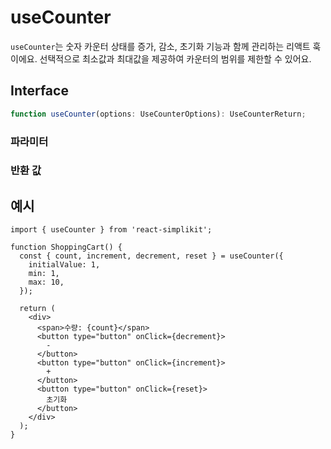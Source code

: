 # useCounter

`useCounter`는 숫자 카운터 상태를 증가, 감소, 초기화 기능과 함께 관리하는 리액트 훅이에요. 선택적으로 최소값과 최대값을 제공하여 카운터의 범위를 제한할 수 있어요.

## Interface

```ts
function useCounter(options: UseCounterOptions): UseCounterReturn;
```

### 파라미터

<Interface
  required
  name="options"
  type="UseCounterOptions"
  description="카운터를 위한 옵션이에요."
  :nested="[
    {
      name: 'options.initialValue',
      type: 'number',
      required: false,
      defaultValue: '0',
      description: '카운터의 초기값이에요. 기본값은 0이에요.',
    },
    {
      name: 'options.min',
      type: 'number',
      required: false,
      description:
        '카운터가 도달할 수 있는 최소값이에요. 제공되지 않으면 하한선이 없어요.',
    },
    {
      name: 'options.max',
      type: 'number',
      required: false,
      description:
        '카운터가 도달할 수 있는 최대값이에요. 제공되지 않으면 상한선이 없어요.',
    },
    {
      name: 'options.step',
      type: 'number',
      required: false,
      defaultValue: '1',
      description: '증가 또는 감소할 값이에요. 기본값은 1이에요.',
    },
  ]"
/>

### 반환 값

<Interface
  name=""
  type="UseCounterReturn"
  description="카운트 값과 제어 함수들이 있는 객체에요."
/>

## 예시

```tsx
import { useCounter } from 'react-simplikit';

function ShoppingCart() {
  const { count, increment, decrement, reset } = useCounter({
    initialValue: 1,
    min: 1,
    max: 10,
  });

  return (
    <div>
      <span>수량: {count}</span>
      <button type="button" onClick={decrement}>
        -
      </button>
      <button type="button" onClick={increment}>
        +
      </button>
      <button type="button" onClick={reset}>
        초기화
      </button>
    </div>
  );
}
```
